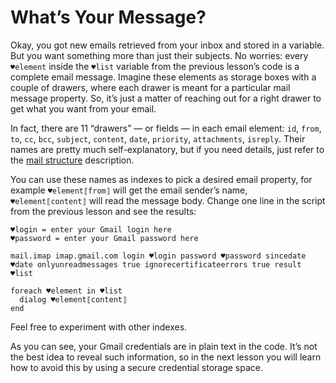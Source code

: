 # What’s Your Message?

Okay, you got new emails retrieved from your inbox and stored in a variable. But you want something more than just their subjects. No worries: every `♥element` inside the `♥list` variable from the previous lesson’s code is a complete email message. Imagine these elements as storage boxes with a couple of drawers, where each drawer is meant for a particular mail message property. So, it’s just a matter of reaching out for a right drawer to get what you want from your email.

In fact, there are 11 “drawers” — or fields — in each email element: `id`, `from`, `to`, `cc`, `bcc`, `subject`, `content`, `date`, `priority`, `attachments`, `isreply`. Their names are pretty much self-explanatory, but if you need details, just refer to the [mail structure](G1ANT.Language/G1ANT.Language/Structures/MailStructure.md) description.

You can use these names as indexes to pick a desired email property, for example `♥element⟦from⟧` will get the email sender’s name, `♥element⟦content⟧` will read the message body. Change one line in the script from the previous lesson and see the results:

```G1ANT
♥login = enter your Gmail login here
♥password = enter your Gmail password here

mail.imap imap.gmail.com login ♥login password ♥password sincedate ♥date onlyunreadmessages true ignorecertificateerrors true result ♥list 

foreach ♥element in ♥list
  dialog ♥element⟦content⟧
end
```

Feel free to experiment with other indexes.

As you can see, your Gmail credentials are in plain text in the code. It’s not the best idea to reveal such information, so in the next lesson you will learn how to avoid this by using a secure credential storage space.